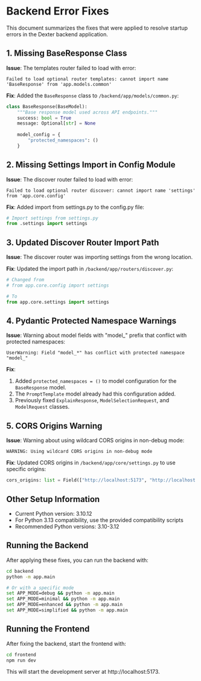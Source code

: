 # Backend Error Fixes

This document summarizes the fixes that were applied to resolve startup errors in the Dexter backend application.

## 1. Missing BaseResponse Class

**Issue**: The templates router failed to load with error:
```
Failed to load optional router templates: cannot import name 'BaseResponse' from 'app.models.common'
```

**Fix**: Added the `BaseResponse` class to `/backend/app/models/common.py`:
```python
class BaseResponse(BaseModel):
    """Base response model used across API endpoints."""
    success: bool = True
    message: Optional[str] = None
    
    model_config = {
        "protected_namespaces": ()
    }
```

## 2. Missing Settings Import in Config Module

**Issue**: The discover router failed to load with error:
```
Failed to load optional router discover: cannot import name 'settings' from 'app.core.config'
```

**Fix**: Added import from settings.py to the config.py file:
```python
# Import settings from settings.py
from .settings import settings
```

## 3. Updated Discover Router Import Path

**Issue**: The discover router was importing settings from the wrong location.

**Fix**: Updated the import path in `/backend/app/routers/discover.py`:
```python
# Changed from
# from app.core.config import settings

# To
from app.core.settings import settings
```

## 4. Pydantic Protected Namespace Warnings

**Issue**: Warning about model fields with "model_" prefix that conflict with protected namespaces:
```
UserWarning: Field "model_*" has conflict with protected namespace "model_"
```

**Fix**: 
1. Added `protected_namespaces = ()` to model configuration for the `BaseResponse` model.
2. The `PromptTemplate` model already had this configuration added.
3. Previously fixed `ExplainResponse`, `ModelSelectionRequest`, and `ModelRequest` classes.

## 5. CORS Origins Warning

**Issue**: Warning about using wildcard CORS origins in non-debug mode:
```
WARNING: Using wildcard CORS origins in non-debug mode
```

**Fix**: Updated CORS origins in `/backend/app/core/settings.py` to use specific origins:
```python
cors_origins: list = Field(["http://localhost:5173", "http://localhost:3000"], env="CORS_ORIGINS")
```

## Other Setup Information

- Current Python version: 3.10.12
- For Python 3.13 compatibility, use the provided compatibility scripts 
- Recommended Python versions: 3.10-3.12

## Running the Backend

After applying these fixes, you can run the backend with:

```bash
cd backend
python -m app.main

# Or with a specific mode
set APP_MODE=debug && python -m app.main
set APP_MODE=minimal && python -m app.main
set APP_MODE=enhanced && python -m app.main
set APP_MODE=simplified && python -m app.main
```

## Running the Frontend

After fixing the backend, start the frontend with:

```bash
cd frontend
npm run dev
```

This will start the development server at http://localhost:5173.